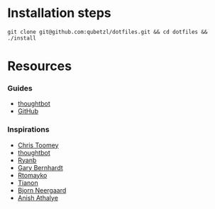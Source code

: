 # Installation steps

```
git clone git@github.com:qubetzl/dotfiles.git && cd dotfiles && ./install
```

# Resources
### Guides
- [thoughtbot](https://thoughtbot.com/upcase/videos/intro-to-dotfiles)
- [GitHub](https://dotfiles.github.io/)

### Inspirations
- [Chris Toomey](https://github.com/christoomey/dotfiles)
- [thoughtbot](https://github.com/thoughtbot/dotfiles)
- [Ryanb](https://github.com/ryanb/dotfiles)
- [Gary Bernhardt](https://github.com/garybernhardt/dotfiles)
- [Rtomayko](https://github.com/rtomayko/dotfiles)
- [Tianon](https://github.com/tianon/home)
- [Bjorn Neergaard](https://github.com/neersighted/dotfiles)
- [Anish Athalye](https://github.com/anishathalye/dotfiles)
